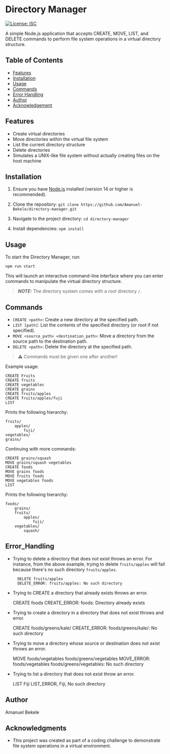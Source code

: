 # Directory Manager

[![License: ISC](https://img.shields.io/badge/License-ISC-blue.svg)](https://opensource.org/licenses/ISC)

A simple Node.js application that accepts CREATE, MOVE, LIST, and DELETE commands to perform file system operations in a virtual directory structure.

## Table of Contents

- [Features](#features)
- [Installation](#installation)
- [Usage](#usage)
- [Commands](#commands)
- [Error Handling](#error_Handling)
- [Author](#author)
- [Acknowledgement](#acknowledgments)

## Features

- Create virtual directories
- Move directories within the virtual file system
- List the current directory structure
- Delete directories
- Simulates a UNIX-like file system without actually creating files on the host machine

## Installation

1. Ensure you have [Node.js](https://nodejs.org/) installed (version 14 or higher is recommended).

2. Clone the repository: `git clone https://github.com/Amanuel-Bekele/directory-manager.git`
3. Navigate to the project directory: `cd directory-manager`
4. Install dependencies: `npm install`

## Usage

To start the Directory Manager, run:

``npm run start``

This will launch an interactive command-line interface where you can enter commands to manipulate the virtual directory structure.

> **_NOTE:_**  The directory system comes with a root directory `/`.

## Commands

- `CREATE <path>`: Create a new directory at the specified path.
- `LIST [path]`: List the contents of the specified directory (or root if not specified).
- `MOVE <source_path> <destination_path>`: Move a directory from the source path to the destination path.
- `DELETE <path>`: Delete the directory at the specified path.

> :warning: Commands must be given one after another!
>
Example usage:

```
CREATE Fruits
CREATE fruits
CREATE vegetables
CREATE grains
CREATE fruits/apples
CREATE fruits/apples/fuji
LIST
````

Prints the following hierarchy:

````
fruits/
    apples/
        fuji/
vegetables/
grains/
````

Continuing with more commands:

```
CREATE grains/squash
MOVE grains/squash vegetables
CREATE foods
MOVE grains foods
MOVE fruits foods
MOVE vegetables foods
LIST
```


Prints the following hierarchy:

```  
foods/
    grains/
    fruits/
        apples/
            fuji/
    vegetables/
        squash/
```

## Error_Handling
* Trying to delete a directory that does not exist throws an error. For instance, from the above example, trying to delete `fruits/apples` will fail because there's no such directory `fruits/apples`.


        DELETE fruits/apples
        DELETE_ERROR: fruits/apples: No such directory

* Trying to CREATE a directory that already exists throws an error.


    CREATE foods
    CREATE_ERROR: foods: Directory already exists

* Trying to create a directory in a directory that does not exist throws and error.


    CREATE foods/greens/kale/
    CREATE_ERROR: foods/greens/kale/: No such directory

* Trying to move a directory whose source or destination does not exist throws an error.


    MOVE foods/vegetables foods/greens/vegetables
    MOVE_ERROR: foods/vegetables foods/greens/vegetables: No such directory

* Trying to list a directory that does not exist throw an error.


    LIST Fiji
    LIST_ERROR, Fiji, No such directory

## Author

Amanuel Bekele

## Acknowledgments

- This project was created as part of a coding challenge to demonstrate file system operations in a virtual environment.